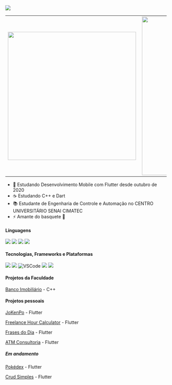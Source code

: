 <img src="https://github.com/feliper2002/feliper2002/blob/master/FELIPE%20RIBEIRO%20(1).png" />

<center>
<table>
    <tr>
        <td><img width="400px" align="left" src="https://github-readme-stats.vercel.app/api/top-langs/?username=feliper2002&hide=html&layout=compact&theme=algolia&line" /></td>
        <td><img width="495px" align="left" src="https://github-readme-stats.vercel.app/api?username=feliper2002&theme=algolia&line"/></td>
    </tr>   
</table>
</center>    

- 📱 Estudando Desenvolvimento Mobile com Flutter desde outubro de 2020
- ☕ Estudando C++ e Dart
- 📚 Estudante de Engenharia de Controle e Automação no CENTRO UNIVERSITÁRIO SENAI CIMATEC
- ⚡ Amante do basquete 🏀

#### Línguagens
<img src="https://img.shields.io/badge/c++%20-%2300599C.svg?&style=for-the-badge&logo=c%2B%2B&ogoColor=white"/> <img src="https://img.shields.io/badge/c%20-%2300599C.svg?&style=for-the-badge&logo=c&logoColor=white"/> <img src="https://img.shields.io/badge/python%20-%2314354C.svg?&style=for-the-badge&logo=python&logoColor=white"/> 	<img src="https://img.shields.io/badge/dart-%230175C2.svg?&style=for-the-badge&logo=dart&logoColor=white"/>

#### Tecnologias, Frameworks e Plataformas
<img src="https://img.shields.io/badge/git%20-%23F05033.svg?&style=for-the-badge&logo=git&logoColor=white"/> <img src="https://img.shields.io/badge/github%20-%23121011.svg?&style=for-the-badge&logo=github&logoColor=white"/> ![VSCode](https://img.shields.io/badge/-VSCode-007ACC?style=flat-square&logo=visual-studio-code&logoColor=white) <img src="https://img.shields.io/badge/Jupyter%20-%23F37626.svg?&style=for-the-badge&logo=Jupyter&logoColor=white" /> <img src="https://img.shields.io/badge/Flutter%20-%2302569B.svg?&style=for-the-badge&logo=Flutter&logoColor=white" />

#### Projetos da Faculdade
[Banco Imobiliário](https://github.com/DhellionFena/banco-imobiliario) - C++ <p>

#### Projetos pessoais

[JoKenPo](https://github.com/feliper2002/Projetos-Flutter/tree/main/jokenpo_app) - Flutter <p>
[Freelance Hour Calculator](https://github.com/feliper2002/Projetos-Flutter/tree/main/freelance_hour_calculator) - Flutter <p>
[Frases do Dia](https://github.com/feliper2002/Projetos-Flutter/tree/main/frases_do_dia_app_oficial) - Flutter <p>
[ATM Consultoria](https://github.com/feliper2002/Projetos-Flutter/tree/main/atm_consultoria) - Flutter <p>

##### Em andamento
[Pokédex](https://github.com/feliper2002/pokedex-flutter-api) - Flutter <p>
[Crud Simples](https://github.com/feliper2002/crud-simples-flutter) - Flutter
